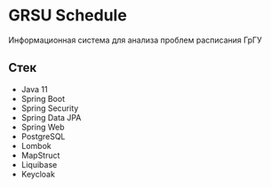 # GRSU Schedule
Информационная система для анализа проблем расписания ГрГУ

## Стек

* Java 11
* Spring Boot
* Spring Security
* Spring Data JPA
* Spring Web
* PostgreSQL
* Lombok
* MapStruct
* Liquibase
* Keycloak